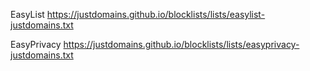 EasyList
https://justdomains.github.io/blocklists/lists/easylist-justdomains.txt

EasyPrivacy
https://justdomains.github.io/blocklists/lists/easyprivacy-justdomains.txt

